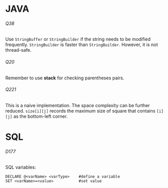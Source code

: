# JAVA

###### Q38

Use `StringBuffer` or `StringBuilder` if the string needs to be modified frequently.
`StringBuilder` is faster than `StringBuilder`. However, it is not thread-safe.

###### Q20

Remember to use **stack** for checking parentheses pairs.

###### Q221

This is a naive implementation. The space complexity can be further reduced.
`size[i][j]` records the maximum size of square that contains `[i][j]` as the bottom-left corner.



# SQL

###### D177

SQL variables:

```mysql
DECLARE @<varName> <varType>    #define a variable
SET <varName>=<value>           #set value
```
